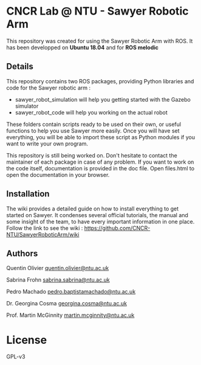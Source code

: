 # CNCR Lab @ NTU - Sawyer Robotic Arm

This repository was created for using the Sawyer Robotic Arm with ROS. It has been developped on **Ubuntu 18.04** and for **ROS melodic**

## Details

This repository contains two ROS packages, providing Python libraries and code for the Sawyer robotic arm :
* sawyer_robot_simulation will help you getting started with the Gazebo simulator
* sawyer_robot_code will help you working on the actual robot

These folders contain scripts ready to be used on their own, or useful functions to help you use Sawyer more easily. Once you will have set everything, you will be able to import these script as Python modules if you want to write your own program.

This repository is still being worked on. Don't hesitate to contact the maintainer of each package in case of any problem.
If you want to work on the code itself, documentation is provided in the doc file. Open files.html to open the documentation in your browser.

## Installation

The wiki provides a detailed guide on how to install everything to get started on Sawyer. It condenses several official tutorials, the manual and some insight of the team, to have every important information in one place. Follow the link to see the wiki :
https://github.com/CNCR-NTU/SawyerRoboticArm/wiki

## Authors
Quentin Olivier <quentin.olivier@ntu.ac.uk>

Sabrina Frohn <sabrina.sabrina@ntu.ac.uk>

Pedro Machado <pedro.baptistamachado@ntu.ac.uk>

Dr. Georgina Cosma <georgina.cosma@ntu.ac.uk>

Prof. Martin McGinnity <martin.mcginnity@ntu.ac.uk>

# License

GPL-v3 
